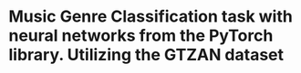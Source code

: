 # Music Genre Classification task with neural networks from the PyTorch library. Utilizing the GTZAN dataset